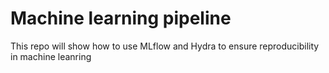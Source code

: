 # Machine learning pipeline
This repo will show how to use MLflow and Hydra to ensure reproducibility in machine leanring
